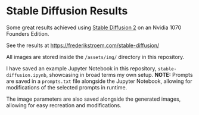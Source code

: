 # Stable Diffusion Results
Some great results achieved using [Stable Diffusion 2](https://github.com/Stability-AI/stablediffusion) on an Nvidia 1070 Founders Edition.

See the results at https://frederikstroem.com/stable-diffusion/

All images are stored inside the `/assets/img/` directory in this repository.

I have saved an example Jupyter Notebook in this repository, `stable-diffusion.ipynb`, showcasing in broad terms my own setup. **NOTE:** Prompts are saved in a `prompts.txt` file alongside the Jupyter Notebook, allowing for modifications of the selected prompts in runtime.

The image parameters are also saved alongside the generated images, allowing for easy recreation and modifications.
